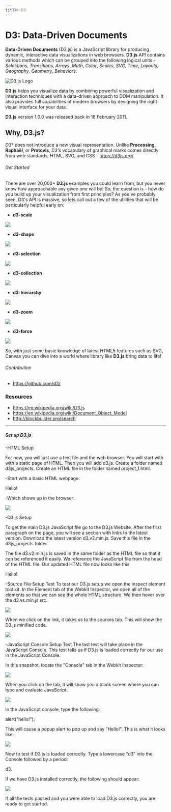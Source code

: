 ```yaml
---
title: D3
---
```

# D3: Data-Driven Documents

**Data-Driven Documents** (D3.js) is a JavaScript library for producing dynamic, interactive data visualizations in web browsers. **D3.js** API contains various methods which can be grouped into the following logical units - *Selections*, *Transitions*, *Arrays*, *Math*, *Color*, *Scales*, *SVG*, *Time*, *Layouts*, *Geography*, *Geometry*, *Behaviors*.

![D3.js Logo](https://i2.wp.com/pbiswas101.files.wordpress.com/2018/07/d3.jpg?w=312&h=161)

**D3.js** helps you visualize data by combining powerful visualization and interaction techniques with a data-driven approach to DOM manipulation. It also provides full capabilities of modern browsers by designing the right visual interface for your data.

**D3.js** version 1.0.0 was released back in 18 February 2011.

## Why, D3.js?

*D3** does not introduce a new visual representation. Unlike **Processing**, **Raphaël**, or **Protovis**, *D3's* vocabulary of graphical marks comes directly from web standards: HTML, SVG, and CSS - https://d3js.org/

###### Get Started
There are over 20,000+ **D3.js** examples you could learn from, but you never know how approachable any given one will be! So, the question is - how do you build up your visualization from first principles? As you've probably seen, D3's API is massive, so lets call out a few of the utilities that will be particularly helpful early on:

- **d3-scale**

![](https://i0.wp.com/pbiswas101.files.wordpress.com/2018/07/scale.png?w=400&h=100)

- **d3-shape**

![](https://i0.wp.com/pbiswas101.files.wordpress.com/2018/07/shape.png?w=400&h=100)

- **d3-selection**

![](https://i0.wp.com/pbiswas101.files.wordpress.com/2018/07/selection.gif?w=400&h=100)

- **d3-collection**

![](https://i0.wp.com/pbiswas101.files.wordpress.com/2018/07/collection.png?w=400&h=100)

- **d3-hierarchy**

![](https://i2.wp.com/pbiswas101.files.wordpress.com/2018/07/hierarchy.png?w=400&h=100)

- **d3-zoom**

![](https://i1.wp.com/pbiswas101.files.wordpress.com/2018/07/zoom.gif?w=400&h=100)

- **d3-force**

![](https://i1.wp.com/pbiswas101.files.wordpress.com/2018/07/force.gif?w=400&h=100)

 So, with just some basic knowledge of latest HTML5 features such as SVG, Canvas you can dive into a world where library like **D3.js** bring data to life!
 ###### Contribution

-  https://github.com/d3/

 ### Resources

- https://en.wikipedia.org/wiki/D3.js
- https://en.wikipedia.org/wiki/Document_Object_Model
- http://blockbuilder.org/search

 ------------
 
 ##### Set up D3.js
 
 -HTML Setup
 
For now, you will just use a text file and the web browser. You will start with with a static page of HTML. Then you will add d3.js.
Create a folder named d3js_projects. Create an HTML file in the folder named project_1.html.

-Start with a basic HTML webpage:
<!DOCTYPE html>
<html>
  <head>
  </head>
  <body>
    <p>Hello!</p>
  </body>
</html>

-Which shows up in the browser:

![](https://d1gg5jm9r4jrt6.cloudfront.net/project_1_browser_snapshot_600x198.png)

-D3.js Setup

To get the main D3.js JavaScript file go to the D3.js Website. After the first paragraph on the page, you will see a section with links to the latest version. Download the latest version d3.v2.min.js. Save this file in the d3js_projects folder.

The file d3.v2.min.js is saved in the same folder as the HTML file so that it can be referenced it easily. We reference the JavaScript file from the head of the HTML file. Our updated HTML file now looks like this:

<!DOCTYPE html>
 <html>
   <head>
     <script type="text/javascript" src="d3.v2.min.js"></script>
   </head>
   <body>
     <p>Hello!</p>
   </body>
 </html>
 
 -Source File Setup Test
To test our D3.js setup we open the inspect element tool kit. In the Element tab of the Webkit Inspector, we open all of the elements so that we can see the whole HTML structure. We then hover over the d3.vs.min.js src.

![](https://d1gg5jm9r4jrt6.cloudfront.net/d3.js.installation.check.png)

When we click on the link, it takes us to the sources tab. This will show the D3.js minified code. 

![](https://d1gg5jm9r4jrt6.cloudfront.net/d3.js.source.check.png)

-JavaScript Console Setup Test
The last test will take place in the JavaScript Console. This test tells us if D3.js is loaded correctly for our use in the JavaScript Console.

In this snapshot, locate the "Console" tab in the Webkit Inspector: 

![](https://d1gg5jm9r4jrt6.cloudfront.net/d3.js.installation.check.png)

When you click on the tab, it will show you a blank screen where you can type and evaluate JavaScript.

![](https://d1gg5jm9r4jrt6.cloudfront.net/JavaScript_Console_600x170.png)

In the JavaScript console, type the following:

alert("hello!");

This will cause a popup alert to pop up and say "Hello!". This is what it looks like: 

![](https://d1gg5jm9r4jrt6.cloudfront.net/JavaScript_Consoler_Alert_600x335.png)

Now to test if D3.js is loaded correctly. Type a lowercase "d3" into the Console followed by a period:

d3.

If we have D3.js installed correctly, the following should appear:

![](https://d1gg5jm9r4jrt6.cloudfront.net/d3.js.javascript.console_300x420.png)

If all the tests passed and you were able to load D3.js correctly, you are ready to get started.

